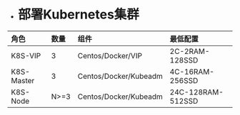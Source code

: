 * # 部署Kubernetes集群

| 角色 | 数量 | 组件 | 最低配置 |
| :--- | :--- | :--- | :--- |
| K8S-VIP | 3 | Centos/Docker/VIP | 2C-2RAM-128SSD |
| K8S-Master | 3 | Centos/Docker/Kubeadm | 4C-16RAM-256SSD |
| K8S-Node | N&gt;=3 | Centos/Docker/Kubeadm | 24C-128RAM-512SSD |



